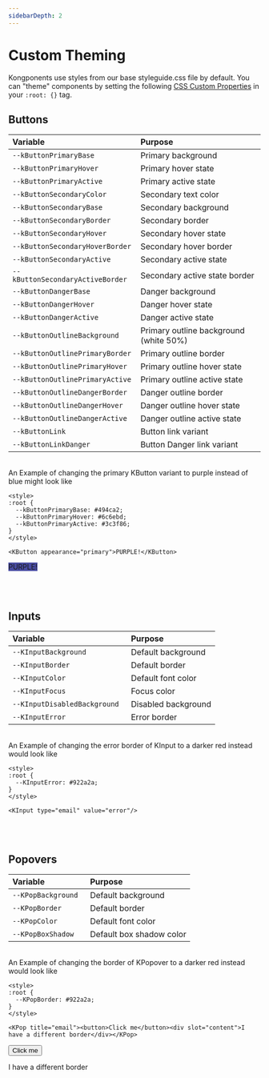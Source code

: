 ```yaml
---
sidebarDepth: 2
---
```

# Custom Theming

Kongponents use styles from our base styleguide.css file by default. You can "theme" components by setting the following [CSS Custom Properties](https://developer.mozilla.org/en-US/docs/Web/CSS/--*) in your `:root: {}` tag.

## Buttons
| Variable | Purpose
|:-------- |:-------
| `--kButtonPrimaryBase `| Primary background
| `--kButtonPrimaryHover`| Primary hover state
| `--kButtonPrimaryActive`| Primary active state
| `--kButtonSecondaryColor`| Secondary text color
| `--kButtonSecondaryBase`| Secondary background
| `--kButtonSecondaryBorder`| Secondary border
| `--kButtonSecondaryHover`| Secondary hover state
| `--kButtonSecondaryHoverBorder`| Secondary hover border
| `--kButtonSecondaryActive`| Secondary active state 
| `--kButtonSecondaryActiveBorder`| Secondary active state border
| `--kButtonDangerBase`| Danger background
| `--kButtonDangerHover`| Danger hover state
| `--kButtonDangerActive`| Danger active state
| `--kButtonOutlineBackground`| Primary outline background (white 50%)
| `--kButtonOutlinePrimaryBorder`| Primary outline border
| `--kButtonOutlinePrimaryHover`| Primary outline hover state
| `--kButtonOutlinePrimaryActive`| Primary outline active state
| `--kButtonOutlineDangerBorder`| Danger outline border
| `--kButtonOutlineDangerHover`| Danger outline hover state
| `--kButtonOutlineDangerActive`| Danger outline active state
| `--kButtonLink`| Button link variant
| `--kButtonLinkDanger`| Button Danger link variant

\
An Example of changing the primary KButton variant to purple instead of blue might
look like
```
<style>
:root {
  --kButtonPrimaryBase: #494ca2;
  --kButtonPrimaryHover: #6c6ebd;
  --kButtonPrimaryActive: #3c3f86;
}
</style>

<KButton appearance="primary">PURPLE!</KButton>
```
<KButton appearance="primary" class="purple-example">PURPLE!</KButton>

<style>
.purple-example { background-color: #494ca2 !important;}
.purple-example:hover { background-color: #6c6ebd !important;}
.purple-example:active { background-color: #3c3f86 !important;}
</style>

<br>
<br>


## Inputs
| Variable | Purpose
|:-------- |:-------
| `--KInputBackground `| Default background
| `--KInputBorder `| Default border
| `--KInputColor `| Default font color
| `--KInputFocus `| Focus color
| `--KInputDisabledBackground `| Disabled background
| `--KInputError `| Error border


\
An Example of changing the error border of KInput to a darker red instead would
look like
```
<style>
:root {
  --KInputError: #922a2a;
}
</style>

<KInput type="email" value="error"/>
```
<KInput type="email" value="error"/>

<style>
.purple-example { background-color: #494ca2 !important;}
.purple-example:hover { background-color: #6c6ebd !important;}
.purple-example:active { background-color: #3c3f86 !important;}
</style>

<br>
<br>

## Popovers
| Variable | Purpose
|:-------- |:-------
| `--KPopBackground `| Default background
| `--KPopBorder `| Default border
| `--KPopColor `| Default font color
| `--KPopBoxShadow `| Default box shadow color


\
An Example of changing the border of KPopover to a darker red instead would
look like
```
<style>
:root {
  --KPopBorder: #922a2a;
}
</style>

<KPop title="email"><button>Click me</button><div slot="content">I have a different border</div></KPop>
```
<KPop title="email"><button>Click me</button><div slot="content">I have a different border</div></KPop>